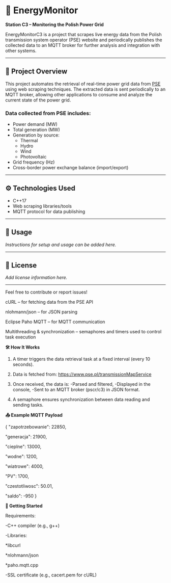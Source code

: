 # 🔌 EnergyMonitor

**Station C3 – Monitoring the Polish Power Grid**

EnergyMonitorC3 is a project that scrapes live energy data from the Polish transmission system operator (PSE) website and periodically publishes the collected data to an MQTT broker for further analysis and integration with other systems.

---

## 📌 Project Overview

This project automates the retrieval of real-time power grid data from [PSE](https://www.pse.pl) using web scraping techniques. The extracted data is sent periodically to an MQTT broker, allowing other applications to consume and analyze the current state of the power grid.

### Data collected from PSE includes:

- Power demand (MW)  
- Total generation (MW)  
- Generation by source:  
  - Thermal  
  - Hydro  
  - Wind  
  - Photovoltaic  
- Grid frequency (Hz)  
- Cross-border power exchange balance (import/export)  

---

## ⚙️ Technologies Used

- C++17  
- Web scraping libraries/tools  
- MQTT protocol for data publishing  

---

## 🚀 Usage

*Instructions for setup and usage can be added here.*

---

## 📄 License

*Add license information here.*

---

Feel free to contribute or report issues!


cURL – for fetching data from the PSE API

nlohmann/json – for JSON parsing

Eclipse Paho MQTT – for MQTT communication

Multithreading & synchronization – semaphores and timers used to control task execution


**🛠️ How It Works**

1. A timer triggers the data retrieval task at a fixed interval (every 10 seconds). 
2. Data is fetched from: https://www.pse.pl/transmissionMapService
3. Once received, the data is:
-Parsed and filtered,
-Displayed in the console,
-Sent to an MQTT broker (pscr/c3) in JSON format.

4. A semaphore ensures synchronization between data reading and sending tasks.


**📤 Example MQTT Payload**

{
  "zapotrzebowanie": 22850,
  
  "generacja": 21900,
  
  "cieplne": 13000,
  
  "wodne": 1200,
  
  "wiatrowe": 4000,
  
  "PV": 1700,
  
  "czestotliwosc": 50.01,
  
  "saldo": -950
}


**🚀 Getting Started**

Requirements:

-C++ compiler (e.g., g++)

-Libraries:

*libcurl

*nlohmann/json

*paho.mqtt.cpp

-SSL certificate (e.g., cacert.pem for cURL)
